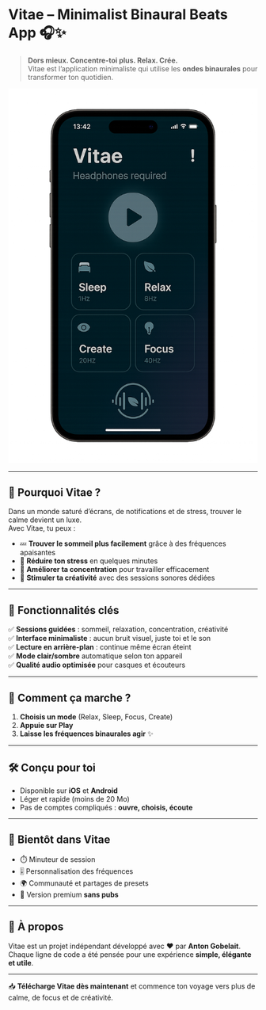 # Vitae – Minimalist Binaural Beats App 🎧✨  

> **Dors mieux. Concentre-toi plus. Relax. Crée.**  
> Vitae est l’application minimaliste qui utilise les **ondes binaurales** pour transformer ton quotidien.  

![Vitae App Preview](./assets/images/screenshot.png)  

---

## 🌙 Pourquoi Vitae ?  

Dans un monde saturé d’écrans, de notifications et de stress, trouver le calme devient un luxe.  
Avec Vitae, tu peux :  

- 💤 **Trouver le sommeil plus facilement** grâce à des fréquences apaisantes  
- 🧘 **Réduire ton stress** en quelques minutes  
- 🎯 **Améliorer ta concentration** pour travailler efficacement  
- 🎨 **Stimuler ta créativité** avec des sessions sonores dédiées  

---

## 🎵 Fonctionnalités clés  

✅ **Sessions guidées** : sommeil, relaxation, concentration, créativité  
✅ **Interface minimaliste** : aucun bruit visuel, juste toi et le son  
✅ **Lecture en arrière-plan** : continue même écran éteint  
✅ **Mode clair/sombre** automatique selon ton appareil  
✅ **Qualité audio optimisée** pour casques et écouteurs  

---

## 📲 Comment ça marche ?  

1. **Choisis un mode** (Relax, Sleep, Focus, Create)  
2. **Appuie sur Play**  
3. **Laisse les fréquences binaurales agir** ✨  

---

## 🛠️ Conçu pour toi  

- Disponible sur **iOS** et **Android**  
- Léger et rapide (moins de 20 Mo)  
- Pas de comptes compliqués : **ouvre, choisis, écoute**  

---

## 🚀 Bientôt dans Vitae  

- ⏱️ Minuteur de session  
- 🎚️ Personnalisation des fréquences  
- 🌍 Communauté et partages de presets  
- 🌟 Version premium **sans pubs**  

---

## 👤 À propos  

Vitae est un projet indépendant développé avec ❤️ par **Anton Gobelait**.  
Chaque ligne de code a été pensée pour une expérience **simple, élégante et utile**.  

---

📥 **Télécharge Vitae dès maintenant** et commence ton voyage vers plus de calme, de focus et de créativité.  
